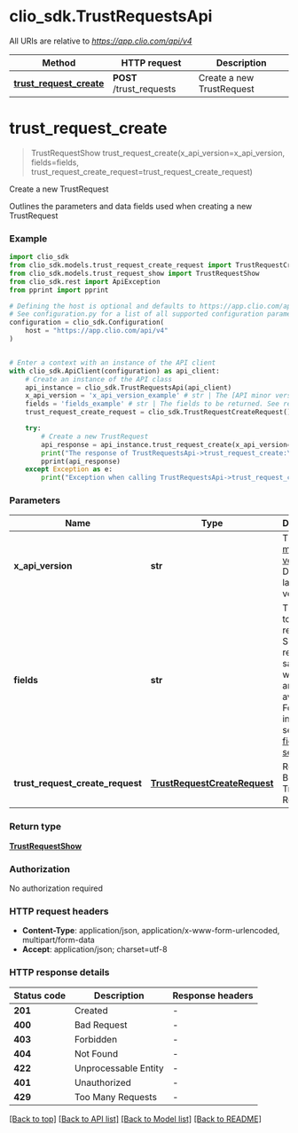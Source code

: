 # clio_sdk.TrustRequestsApi

All URIs are relative to *https://app.clio.com/api/v4*

Method | HTTP request | Description
------------- | ------------- | -------------
[**trust_request_create**](TrustRequestsApi.md#trust_request_create) | **POST** /trust_requests | Create a new TrustRequest


# **trust_request_create**
> TrustRequestShow trust_request_create(x_api_version=x_api_version, fields=fields, trust_request_create_request=trust_request_create_request)

Create a new TrustRequest

Outlines the parameters and data fields used when creating a new TrustRequest

### Example


```python
import clio_sdk
from clio_sdk.models.trust_request_create_request import TrustRequestCreateRequest
from clio_sdk.models.trust_request_show import TrustRequestShow
from clio_sdk.rest import ApiException
from pprint import pprint

# Defining the host is optional and defaults to https://app.clio.com/api/v4
# See configuration.py for a list of all supported configuration parameters.
configuration = clio_sdk.Configuration(
    host = "https://app.clio.com/api/v4"
)


# Enter a context with an instance of the API client
with clio_sdk.ApiClient(configuration) as api_client:
    # Create an instance of the API class
    api_instance = clio_sdk.TrustRequestsApi(api_client)
    x_api_version = 'x_api_version_example' # str | The [API minor version](#section/Minor-Versions). Default: latest version. (optional)
    fields = 'fields_example' # str | The fields to be returned. See response samples for what fields are available. For more information see the [fields section](#section/Fields). (optional)
    trust_request_create_request = clio_sdk.TrustRequestCreateRequest() # TrustRequestCreateRequest | Request Body for Trust Requests (optional)

    try:
        # Create a new TrustRequest
        api_response = api_instance.trust_request_create(x_api_version=x_api_version, fields=fields, trust_request_create_request=trust_request_create_request)
        print("The response of TrustRequestsApi->trust_request_create:\n")
        pprint(api_response)
    except Exception as e:
        print("Exception when calling TrustRequestsApi->trust_request_create: %s\n" % e)
```



### Parameters


Name | Type | Description  | Notes
------------- | ------------- | ------------- | -------------
 **x_api_version** | **str**| The [API minor version](#section/Minor-Versions). Default: latest version. | [optional] 
 **fields** | **str**| The fields to be returned. See response samples for what fields are available. For more information see the [fields section](#section/Fields). | [optional] 
 **trust_request_create_request** | [**TrustRequestCreateRequest**](TrustRequestCreateRequest.md)| Request Body for Trust Requests | [optional] 

### Return type

[**TrustRequestShow**](TrustRequestShow.md)

### Authorization

No authorization required

### HTTP request headers

 - **Content-Type**: application/json, application/x-www-form-urlencoded, multipart/form-data
 - **Accept**: application/json; charset=utf-8

### HTTP response details

| Status code | Description | Response headers |
|-------------|-------------|------------------|
**201** | Created |  -  |
**400** | Bad Request |  -  |
**403** | Forbidden |  -  |
**404** | Not Found |  -  |
**422** | Unprocessable Entity |  -  |
**401** | Unauthorized |  -  |
**429** | Too Many Requests |  -  |

[[Back to top]](#) [[Back to API list]](../README.md#documentation-for-api-endpoints) [[Back to Model list]](../README.md#documentation-for-models) [[Back to README]](../README.md)

